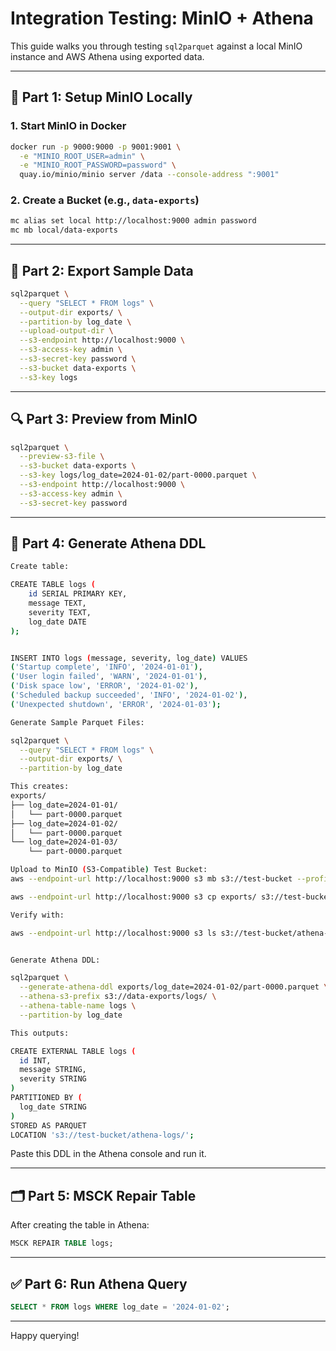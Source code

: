 # Integration Testing: MinIO + Athena

This guide walks you through testing `sql2parquet` against a local MinIO instance and AWS Athena using exported data.

---

## 🔧 Part 1: Setup MinIO Locally

### 1. Start MinIO in Docker

```bash
docker run -p 9000:9000 -p 9001:9001 \
  -e "MINIO_ROOT_USER=admin" \
  -e "MINIO_ROOT_PASSWORD=password" \
  quay.io/minio/minio server /data --console-address ":9001"
```

### 2. Create a Bucket (e.g., `data-exports`)

```bash
mc alias set local http://localhost:9000 admin password
mc mb local/data-exports
```

---

## 🧪 Part 2: Export Sample Data

```bash
sql2parquet \
  --query "SELECT * FROM logs" \
  --output-dir exports/ \
  --partition-by log_date \
  --upload-output-dir \
  --s3-endpoint http://localhost:9000 \
  --s3-access-key admin \
  --s3-secret-key password \
  --s3-bucket data-exports \
  --s3-key logs
```

---

## 🔍 Part 3: Preview from MinIO

```bash
sql2parquet \
  --preview-s3-file \
  --s3-bucket data-exports \
  --s3-key logs/log_date=2024-01-02/part-0000.parquet \
  --s3-endpoint http://localhost:9000 \
  --s3-access-key admin \
  --s3-secret-key password
```

---

## 📜 Part 4: Generate Athena DDL

```bash
Create table:

CREATE TABLE logs (
    id SERIAL PRIMARY KEY,
    message TEXT,
    severity TEXT,
    log_date DATE
);


INSERT INTO logs (message, severity, log_date) VALUES
('Startup complete', 'INFO', '2024-01-01'),
('User login failed', 'WARN', '2024-01-01'),
('Disk space low', 'ERROR', '2024-01-02'),
('Scheduled backup succeeded', 'INFO', '2024-01-02'),
('Unexpected shutdown', 'ERROR', '2024-01-03');

Generate Sample Parquet Files:

sql2parquet \
  --query "SELECT * FROM logs" \
  --output-dir exports/ \
  --partition-by log_date

This creates:
exports/
├── log_date=2024-01-01/
│   └── part-0000.parquet
├── log_date=2024-01-02/
│   └── part-0000.parquet
└── log_date=2024-01-03/
    └── part-0000.parquet

Upload to MinIO (S3-Compatible) Test Bucket:
aws --endpoint-url http://localhost:9000 s3 mb s3://test-bucket --profile minio

aws --endpoint-url http://localhost:9000 s3 cp exports/ s3://test-bucket/athena-logs/ --recursive --profile minio

Verify with:

aws --endpoint-url http://localhost:9000 s3 ls s3://test-bucket/athena-logs/ --recursive --profile minio


Generate Athena DDL:

sql2parquet \
  --generate-athena-ddl exports/log_date=2024-01-02/part-0000.parquet \
  --athena-s3-prefix s3://data-exports/logs/ \
  --athena-table-name logs \
  --partition-by log_date

This outputs:

CREATE EXTERNAL TABLE logs (
  id INT,
  message STRING,
  severity STRING
)
PARTITIONED BY (
  log_date STRING
)
STORED AS PARQUET
LOCATION 's3://test-bucket/athena-logs/';

```

Paste this DDL in the Athena console and run it.

---

## 🗂 Part 5: MSCK Repair Table

After creating the table in Athena:

```sql
MSCK REPAIR TABLE logs;
```

---

## ✅ Part 6: Run Athena Query

```sql
SELECT * FROM logs WHERE log_date = '2024-01-02';
```

---

Happy querying!